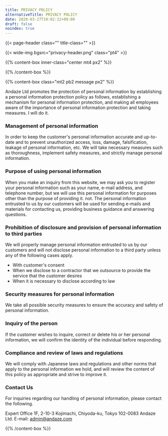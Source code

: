 ```yaml
---
title: PRIVACY POLICY
alternativeTitle: PRIVACY POLICY
date: 2020-03-27T19:02:12+09:00
draft: false
noindex: true
---
```


{{< page-header class="" title-class="" >}}

{{< wide-img bgsrc="privacy-header.png" class="pt4" >}}

{{% content-box inner-class="center mt4 px2" %}}

{{% /content-box %}}

{{% content-box class="mt2 pb2 message px2" %}}

Andaze Ltd promotes the protection of personal information by establishing a personal information protection policy as follows, establishing a mechanism for personal information protection, and making all employees aware of the importance of personal information protection and taking measures. I will do it.

### Management of personal information

In order to keep the customer's personal information accurate and up-to-date and to prevent unauthorized access, loss, damage, falsification, leakage of personal information, etc. We will take necessary measures such as thoroughness, implement safety measures, and strictly manage personal information.

### Purpose of using personal information

When you make an inquiry from this website, we may ask you to register your personal information such as your name, e-mail address, and telephone number, but we will use this personal information for purposes other than the purpose of providing it. not.
The personal information entrusted to us by our customers will be used for sending e-mails and materials for contacting us, providing business guidance and answering questions.

### Prohibition of disclosure and provision of personal information to third parties

We will properly manage personal information entrusted to us by our customers and will not disclose personal information to a third party unless any of the following cases apply.

- With customer's consent
- When we disclose to a contractor that we outsource to provide the service that the customer desires
- When it is necessary to disclose according to law

### Security measures for personal information

We take all possible security measures to ensure the accuracy and safety of personal information.

### Inquiry of the person

If the customer wishes to inquire, correct or delete his or her personal information, we will confirm the identity of the individual before responding.

### Compliance and review of laws and regulations

We will comply with Japanese laws and regulations and other norms that apply to the personal information we hold, and will review the content of this policy as appropriate and strive to improve it.

### Contact Us

For inquiries regarding our handling of personal information, please contact the following.

Expert Office 1F, 2-10-3 Kojimachi, Chiyoda-ku, Tokyo 102-0083
Andaze Ltd.
E-mail: admin@andaze.com

{{% /content-box %}}
